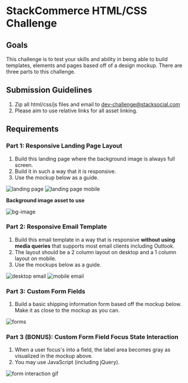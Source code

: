 # StackCommerce HTML/CSS Challenge

## Goals

This challenge is to test your skills and ability in being able to build templates, elements and pages based off of a design mockup.
There are three parts to this challenge.


## Submission Guidelines

1. Zip all html/css/js files and email to [dev-challenge@stacksocial.com](mailto:dev-challenge@stacksocial.com)
  1. Please aim to use relative links for all asset linking.

## Requirements

### Part 1: Responsive Landing Page Layout

1. Build this landing page where the background image is always full screen.
1. Build it in such a way that it is responsive.
1. Use the mockup below as a guide.

![landing page](images/bundle-page.jpg "Landing Page")
![landing page mobile](images/bundle-page-mobile.jpg "Landing Page Mobile") 

**Background image asset to use**

![bg-image](images/bg-image.jpg "Background Image")

### Part 2: Responsive Email Template

1. Build this email template in a way that is responsive **without using media queries** that supports most email clients including Outlook.
1. The layout should be a 2 column layout on desktop and a 1 column layout on mobile. 	
1. Use the mockups below as a guide.

![desktop email](images/email-template-desk.jpg "Desktop Email Template") 
![mobile email](images/email-template-mob.jpg "Mobile Email Template") 

### Part 3: Custom Form Fields

1. Build a basic shipping information form based off the mockup below. Make it as close to the mockup as you can.

![forms](images/form-fields.jpg "Form fields")

### Part 3 (BONUS): Custom Form Field Focus State Interaction

1. When a user focus's into a field, the label area becomes gray as visualized in the mockup above. 
1. You may use JavaScript (including jQuery).

![form interaction gif](images/form-interactions.gif "Form interaction")
